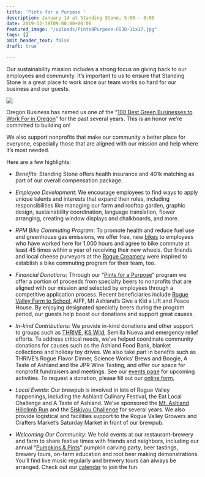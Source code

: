 ```yaml
---
title: 'Pints for a Purpose '
description: January 14 at Standing Stone, 5:00 – 8:00
date: 2019-12-19T09:00:00+00:00
featured_image: "/uploads/Pints4Purpose-FOJD-11x17.jpg"
tags: []
omit_header_text: false
draft: true

---
```

Our sustainability mission includes a strong focus on giving back to our employees and community. It’s important to us to ensure that Standing Stone is a great place to work since our team works so hard for our business and our guests.

![](/uploads/Image.jpeg)

Oregon Business has named us one of the “[100 Best Green Businesses to Work For in Oregon](http://www.oregonbusiness.com/articles/85-june-2010/3559-the-green-list-2010)” for the past several years. This is an honor we’re committed to building on!

We also support nonprofits that make our community a better place for everyone, especially those that are aligned with our mission and help where it’s most needed.

Here are a few highlights:

* _Benefits_: Standing Stone offers health insurance and 401k matching as part of our overall compensation package.


* _Employee Development_: We encourage employees to find ways to apply unique talents and interests that expand their roles, including responsibilities like managing our farm and rooftop garden, graphic design, sustainability coordination, language translation, flower arranging, creating window displays and chalkboards, and more.


* _RPM Bike Commuting Program_: To promote health and reduce fuel use and greenhouse gas emissions, we offer free, new [bikes](https://www.standingstonebrewing.com/standing-stone-bike-program-rolls-into-second-year/) to employees who have worked here for 1,000 hours and agree to bike commute at least 45 times within a year of receiving their new wheels. Our friends and local cheese purveyors at the [Rogue Creamery](http://www.roguecreamery.com/) were inspired to establish a bike commuting program for their team, too.


* _Financial Donations_: Through our “[Pints for a Purpose](https://www.standingstonebrewing.com/about/donations/)” program we offer a portion of proceeds from specialty beers to nonprofits that are aligned with our mission and selected by employees through a competitive application process. Recent beneficiaries include [Rogue Valley Farm to School,](http://www.rvfarm2school.org/) AIFF, Mt Ashland’s Give a Kid a Lift and Peace House. By enjoying designated specialty beers during the program period, our guests help boost our donations and support great causes.


* _In-kind Contributions_: We provide in-kind donations and other support to groups such as [THRIVE,](http://www.buylocalrogue.org/) [KS Wild](http://kswild.org/), Semilla Nueva and emergency relief efforts. To address critical needs, we’ve helped coordinate community donations for causes such as the Ashland Food Bank, blanket collections and holiday toy drives. We also take part in benefits such as THRIVE’s Rogue Flavor Dinner, Science Works’ Brews and Boogie, A Taste of Ashland and the JPR Wine Tasting, and offer our space for nonprofit fundraisers and meetings. See our [eyents page](https://www.standingstonebrewing.com/events/) for upcoming activities. To request a donation, please fill out our [online form.](https://www.standingstonebrewing.com/about/donations/)


* _Local Events_: Our brewpub is involved in lots of Rogue Valley happenings, including the Ashland Culinary Festival, the Eat Local Challenge and A Taste of Ashland. We’ve sponsored the [Mt. Ashland Hillclimb Run](https://www.standingstonebrewing.com/up-up-and-away-mt-ashland-hillclimb-run/) and the [Siskiyou Challenge](https://www.standingstonebrewing.com/standing-stone-places-6th-in-the-siskiyou-challenge/) for several years. We also provide logistical and facilities support to the Rogue Valley Growers and Crafters Market’s Saturday Market in front of our brewpub.


* _Welcoming Our Community_: We hold events at our restaurant-brewery and farm to share festive times with friends and neighbors, including our annual “[Pumpkins & Pints](https://www.standingstonebrewing.com/thanks-for-joining-us-pumpkins-and-pints-recap/)” pumpkin carving party, beer tastings, brewery tours, on-farm education and root beer making demonstrations. You’ll find live music regularly and brewery tours can always be arranged. Check out our [calendar](https://www.standingstonebrewing.com/events/) to join the fun.